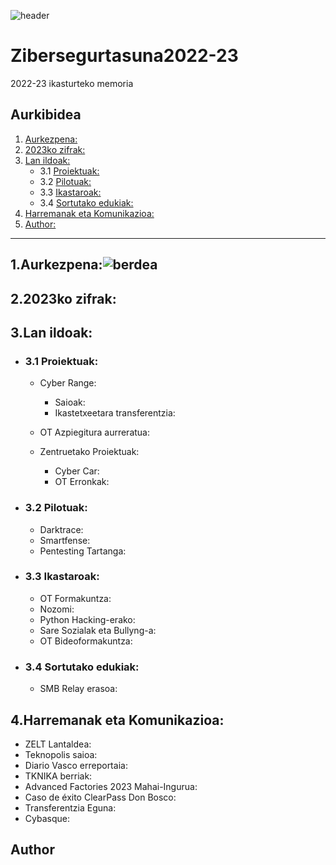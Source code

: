 ![header](https://github.com/getxeberriaur/Zibersegurtasuna2022-23/assets/98767823/d472f574-a500-4fd1-bf89-15f1c592fd84)
# Zibersegurtasuna2022-23
2022-23 ikasturteko memoria


## Aurkibidea

1. [Aurkezpena:](#1aurkezpena)
2. [2023ko zifrak:](#22023ko-zifrak)
3. [Lan ildoak:](#3lan-ildoak)
   - 3.1 [Proiektuak:](#31-proiektuak)
   - 3.2 [Pilotuak:](#32-pilotuak)
   - 3.3 [Ikastaroak:](#33-ikastaroak)
   - 3.4 [Sortutako edukiak:](#34-sortutako-edukiak)
4. [Harremanak eta Komunikazioa:](#4harremanak-eta-komunikazioa)
5. [Author:](#author)
---------------------------------------------------------------------------------------------------------------------------------------------
## 1.Aurkezpena:![berdea](https://github.com/getxeberriaur/Zibersegurtasuna2022-23/assets/98767823/69f2a989-baba-4745-bc19-92e018ce1ee0) 



## 2.2023ko zifrak:




## 3.Lan ildoak:
  - ### 3.1 Proiektuak:
     - Cyber Range:
       - Saioak:
       - Ikastetxeetara transferentzia: 
     - OT Azpiegitura aurreratua:
       
     - Zentruetako Proiektuak:
       - Cyber Car:
       - OT Erronkak:
  
  
  - ### 3.2 Pilotuak:
    - Darktrace:
    - Smartfense:
    - Pentesting Tartanga:
  
  - ### 3.3 Ikastaroak:
    - OT Formakuntza:
    - Nozomi:
    - Python Hacking-erako:
    - Sare Sozialak eta Bullyng-a:
    - OT Bideoformakuntza:
  
  - ### 3.4 Sortutako edukiak:
    - SMB Relay erasoa:


## 4.Harremanak eta Komunikazioa:
   - ZELT Lantaldea:
   - Teknopolis saioa:
   - Diario Vasco erreportaia:
   - TKNIKA berriak:
   - Advanced Factories 2023 Mahai-Ingurua:
   - Caso de éxito ClearPass Don Bosco:
   - Transferentzia Eguna:
   - Cybasque:




## Author


